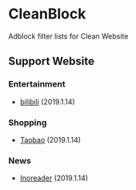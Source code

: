 # CleanBlock
Adblock filter lists for Clean Website
## Support Website
### Entertainment
- [bilibili](Entertainment/bilibili.txt) (2019.1.14)
### Shopping
- [Taobao](Shopping/Taobao.txt) (2019.1.14)
### News
- [Inoreader](News/Inoreader) (2019.1.14)
